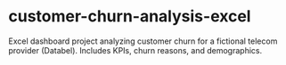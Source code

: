 # customer-churn-analysis-excel
Excel dashboard project analyzing customer churn for a fictional telecom provider (Databel). Includes KPIs, churn reasons, and demographics.
